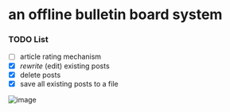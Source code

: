 # an offline bulletin board system
### TODO List
- [ ] article rating mechanism
- [X] *rewrite* (edit) existing posts
- [X] delete posts
- [X] save all existing posts to a file

![image](https://github.com/jann7790/ptt/blob/master/Screenshot%202021-05-26%20110819.png)
